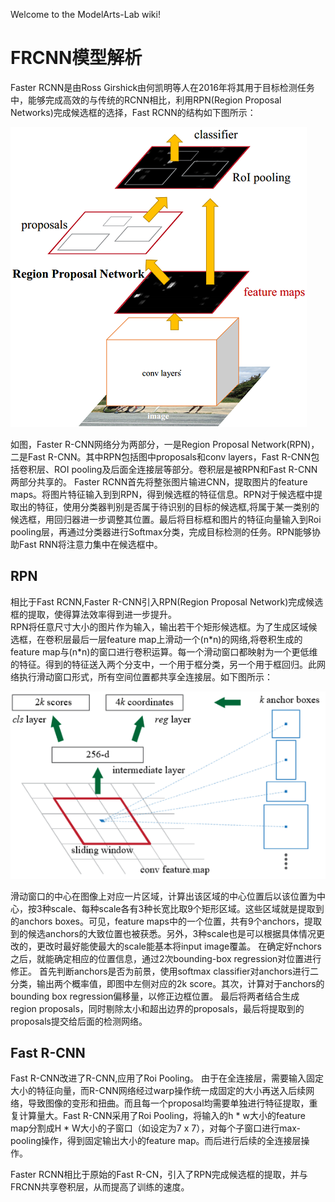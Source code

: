 Welcome to the ModelArts-Lab wiki!
# FRCNN模型解析
   Faster RCNN是由Ross Girshick由何凯明等人在2016年将其用于目标检测任务中，能够完成高效的与传统的RCNN相比，利用RPN(Region Proposal Networks)完成候选框的选择，Fast RCNN的结构如下图所示：

![frcnn](./frcnn.png)

如图，Faster R-CNN网络分为两部分，一是Region Proposal Network(RPN)，二是Fast R-CNN。其中RPN包括图中proposals和conv layers，Fast R-CNN包括卷积层、ROI pooling及后面全连接层等部分。卷积层是被RPN和Fast R-CNN两部分共享的。
Faster RCNN首先将整张图片输进CNN，提取图片的feature maps。将图片特征输入到到RPN，得到候选框的特征信息。RPN对于候选框中提取出的特征，使用分类器判别是否属于待识别的目标的候选框,将属于某一类别的候选框，用回归器进一步调整其位置。最后将目标框和图片的特征向量输入到Roi pooling层，再通过分类器进行Softmax分类，完成目标检测的任务。RPN能够协助Fast RNN将注意力集中在候选框中。
## RPN
相比于Fast RCNN,Faster R-CNN引入RPN(Region Proposal Network)完成候选框的提取，使得算法效率得到进一步提升。   
RPN将任意尺寸大小的图片作为输入，输出若干个矩形候选框。为了生成区域候选框，在卷积层最后一层feature map上滑动一个(n\*n)的网络,将卷积生成的feature map与(n\*n)的窗口进行卷积运算。每一个滑动窗口都映射为一个更低维的特征。得到的特征送入两个分支中，一个用于框分类，另一个用于框回归。此网络执行滑动窗口形式，所有空间位置都共享全连接层。如下图所示：

![rpn](./rpn.png)

滑动窗口的中心在图像上对应一片区域，计算出该区域的中心位置后以该位置为中心，按3种scale、每种scale各有3种长宽比取9个矩形区域。这些区域就是提取到的anchors boxes。可见，feature maps中的一个位置，共有9个anchors，提取到的候选anchors的大致位置也被获悉。另外，3种scale也是可以根据具体情况更改的，更改时最好能使最大的scale能基本将input image覆盖。
在确定好nchors之后，就能确定相应的位置信息，通过2次bounding-box regression对位置进行修正。
首先判断anchors是否为前景，使用softmax classifier对anchors进行二分类，输出两个概率值，即图中左侧对应的2k score。其次，计算对于anchors的bounding box regression偏移量，以修正边框位置。
最后将两者结合生成region proposals，同时剔除太小和超出边界的proposals，最后将提取到的proposals提交给后面的检测网络。
## Fast R-CNN
Fast R-CNN改进了R-CNN,应用了Roi Pooling。
由于在全连接层，需要输入固定大小的特征向量，而R-CNN网络经过warp操作统一成固定的大小再送入后续网络，导致图像的变形和扭曲。而且每一个proposal均需要单独进行特征提取，重复计算量大。Fast R-CNN采用了Roi Pooling，将输入的h * w大小的feature map分割成H * W大小的子窗口（如设定为7 x 7），对每个子窗口进行max-pooling操作，得到固定输出大小的feature map。而后进行后续的全连接层操作。

Faster RCNN相比于原始的Fast R-CN，引入了RPN完成候选框的提取，并与FRCNN共享卷积层，从而提高了训练的速度。

